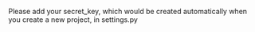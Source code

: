 Please add your secret_key, which would be created automatically when you create a new project, in settings.py


